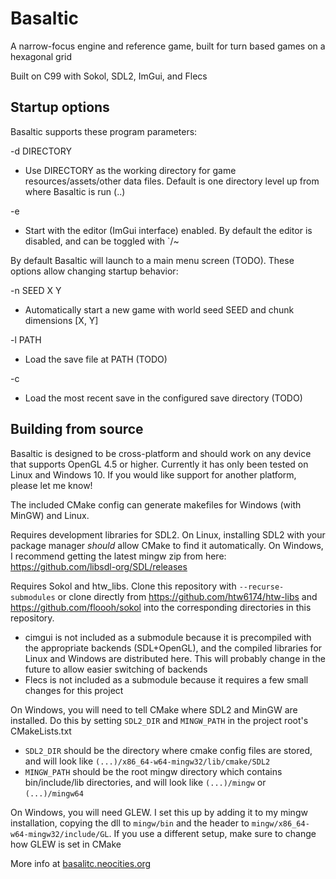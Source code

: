 # Basaltic

A narrow-focus engine and reference game, built for turn based games on a hexagonal grid

Built on C99 with Sokol, SDL2, ImGui, and Flecs

## Startup options

Basaltic supports these program parameters:

-d DIRECTORY

- Use DIRECTORY as the working directory for game resources/assets/other data files. Default is one directory level up from where Basaltic is run (..)

-e

- Start with the editor (ImGui interface) enabled. By default the editor is disabled, and can be toggled with `/~

By default Basaltic will launch to a main menu screen (TODO). These options allow changing startup behavior:

-n SEED X Y

- Automatically start a new game with world seed SEED and chunk dimensions [X, Y]

-l PATH

- Load the save file at PATH (TODO)

-c

- Load the most recent save in the configured save directory (TODO)


## Building from source

Basaltic is designed to be cross-platform and should work on any device that supports OpenGL 4.5 or higher. Currently it has only been tested on Linux and Windows 10. If you would like support for another platform, please let me know!

The included CMake config can generate makefiles for Windows (with MinGW) and Linux.

Requires development libraries for SDL2. On Linux, installing SDL2 with your package manager *should* allow CMake to find it automatically. On Windows, I recommend getting the latest mingw zip from here: https://github.com/libsdl-org/SDL/releases

Requires Sokol and htw_libs. Clone this repository with `--recurse-submodules` or clone directly from https://github.com/htw6174/htw-libs and https://github.com/floooh/sokol into the corresponding directories in this repository.
- cimgui is not included as a submodule because it is precompiled with the appropriate backends (SDL+OpenGL), and the compiled libraries for Linux and Windows are distributed here. This will probably change in the future to allow easier switching of backends
- Flecs is not included as a submodule because it requires a few small changes for this project

On Windows, you will need to tell CMake where SDL2 and MinGW are installed. Do this by setting `SDL2_DIR` and `MINGW_PATH` in the project root's CMakeLists.txt
- `SDL2_DIR` should be the directory where cmake config files are stored, and will look like `(...)/x86_64-w64-mingw32/lib/cmake/SDL2`
- `MINGW_PATH` should be the root mingw directory which contains bin/include/lib directories, and will look like `(...)/mingw` or `(...)/mingw64`

On Windows, you will need GLEW. I set this up by adding it to my mingw installation, copying the dll to `mingw/bin` and the header to `mingw/x86_64-w64-mingw32/include/GL`. If you use a different setup, make sure to change how GLEW is set in CMake

More info at [basalitc.neocities.org](https://basaltic.neocities.org/)
